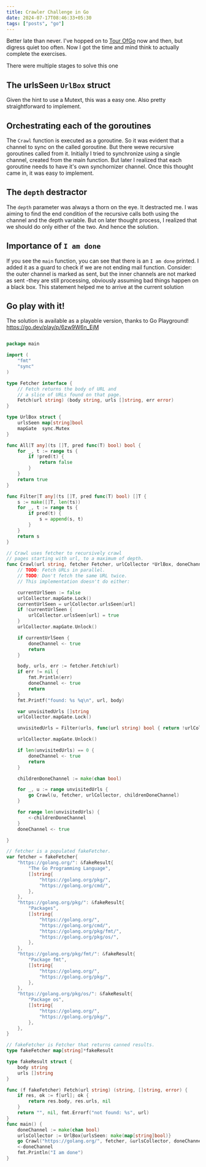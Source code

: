 ```yaml
---
title: Crawler Challenge in Go
date: 2024-07-17T08:46:33+05:30
tags: ["posts", "go"]
---
```


Better late than never. I've hopped on to [Tour
OfGo](https://go.dev/tour/concurrency/) now and then, but digress quiet too
often. Now I got the time and mind think to actually complete the exercises.

There were multiple stages to solve this one

## The urlsSeen `UrlBox` struct

Given the hint to use a Mutext, this was a easy one. Also pretty
straightforward to implement.

## Orchestrating each of the goroutines

The `Crawl` function is executed as a goroutine. So it was evident that a
channel to sync on the called goroutine. But there wewe recursive goroutines
called from it. Initially I tried to synchronize using a single channel, created
from the main function. But later I realized that each goroutine needs to have
it's own synchornizer channel. Once this thought came in, it was easy to
implement.

## The `depth` destractor

The `depth` parameter was always a thorn on the eye. It destracted me. I was
aiming to find the end condition of the recursive calls both using the channel
and the depth variable. But on later thought process, I realized that we should
do only either of the two. And hence the solution.

## Importance of `I am done`

If you see the `main` function, you can see that there is an `I am done`
printed. I added it as a guard to check if we are not ending mail function.
Consider: the outer channel is marked as sent, but the inner channels are not
marked as sent -they are still processing, obviously assuming bad things happen
on a black box. This statement helped me to arrive at the current solution

## Go play with it!

The solution is available as a playable version, thanks to Go Playground! https://go.dev/play/p/6zw9W6n_EjM

```go

package main

import (
	"fmt"
	"sync"
)

type Fetcher interface {
	// Fetch returns the body of URL and
	// a slice of URLs found on that page.
	Fetch(url string) (body string, urls []string, err error)
}

type UrlBox struct {
	urlsSeen map[string]bool
	mapGate  sync.Mutex
}

func All[T any](ts []T, pred func(T) bool) bool {
	for _, t := range ts {
		if !pred(t) {
			return false
		}
	}
	return true
}

func Filter[T any](ts []T, pred func(T) bool) []T {
	s := make([]T, len(ts))
	for _, t := range ts {
		if pred(t) {
			s = append(s, t)
		}
	}
	return s
}

// Crawl uses fetcher to recursively crawl
// pages starting with url, to a maximum of depth.
func Crawl(url string, fetcher Fetcher, urlCollector *UrlBox, doneChannel chan bool) {
	// TODO: Fetch URLs in parallel.
	// TODO: Don't fetch the same URL twice.
	// This implementation doesn't do either:

	currentUrlSeen := false
	urlCollector.mapGate.Lock()
	currentUrlSeen = urlCollector.urlsSeen[url]
	if !currentUrlSeen {
		urlCollector.urlsSeen[url] = true
	}
	urlCollector.mapGate.Unlock()

	if currentUrlSeen {
		doneChannel <- true
		return
	}

	body, urls, err := fetcher.Fetch(url)
	if err != nil {
		fmt.Println(err)
		doneChannel <- true
		return
	}
	fmt.Printf("found: %s %q\n", url, body)

	var unvisitedUrls []string
	urlCollector.mapGate.Lock()

	unvisitedUrls = Filter(urls, func(url string) bool { return !urlCollector.urlsSeen[url] })

	urlCollector.mapGate.Unlock()

	if len(unvisitedUrls) == 0 {
		doneChannel <- true
		return
	}

	childrenDoneChannel := make(chan bool)

	for _, u := range unvisitedUrls {
		go Crawl(u, fetcher, urlCollector, childrenDoneChannel)
	}

	for range len(unvisitedUrls) {
		<-childrenDoneChannel
	}
	doneChannel <- true

}

// fetcher is a populated fakeFetcher.
var fetcher = fakeFetcher{
	"https://golang.org/": &fakeResult{
		"The Go Programming Language",
		[]string{
			"https://golang.org/pkg/",
			"https://golang.org/cmd/",
		},
	},
	"https://golang.org/pkg/": &fakeResult{
		"Packages",
		[]string{
			"https://golang.org/",
			"https://golang.org/cmd/",
			"https://golang.org/pkg/fmt/",
			"https://golang.org/pkg/os/",
		},
	},
	"https://golang.org/pkg/fmt/": &fakeResult{
		"Package fmt",
		[]string{
			"https://golang.org/",
			"https://golang.org/pkg/",
		},
	},
	"https://golang.org/pkg/os/": &fakeResult{
		"Package os",
		[]string{
			"https://golang.org/",
			"https://golang.org/pkg/",
		},
	},
}

// fakeFetcher is Fetcher that returns canned results.
type fakeFetcher map[string]*fakeResult

type fakeResult struct {
	body string
	urls []string
}

func (f fakeFetcher) Fetch(url string) (string, []string, error) {
	if res, ok := f[url]; ok {
		return res.body, res.urls, nil
	}
	return "", nil, fmt.Errorf("not found: %s", url)
}
func main() {
	doneChannel := make(chan bool)
	urlsCollector := UrlBox{urlsSeen: make(map[string]bool)}
	go Crawl("https://golang.org/", fetcher, &urlsCollector, doneChannel)
	<-doneChannel
	fmt.Println("I am done")
}

```

